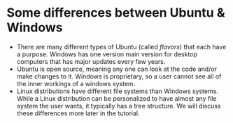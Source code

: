 # Some differences between Ubuntu & Windows
- There are many different types of Ubuntu (called *flavors*) that each have a purpose. Windows has one version main version for desktop computers that has major updates every few years.
- Ubuntu is open source, meaning any one can look at the code and/or make changes to it. Windows is proprietary, so a user cannot see all of the inner workings of a windows system.
- Linux distributions have different file systems than Windows systems. While a Linux distribution can be personalized to have almost any file system the user wants, it typically has a tree structure. We will discuss these differences more later in the tutorial.
